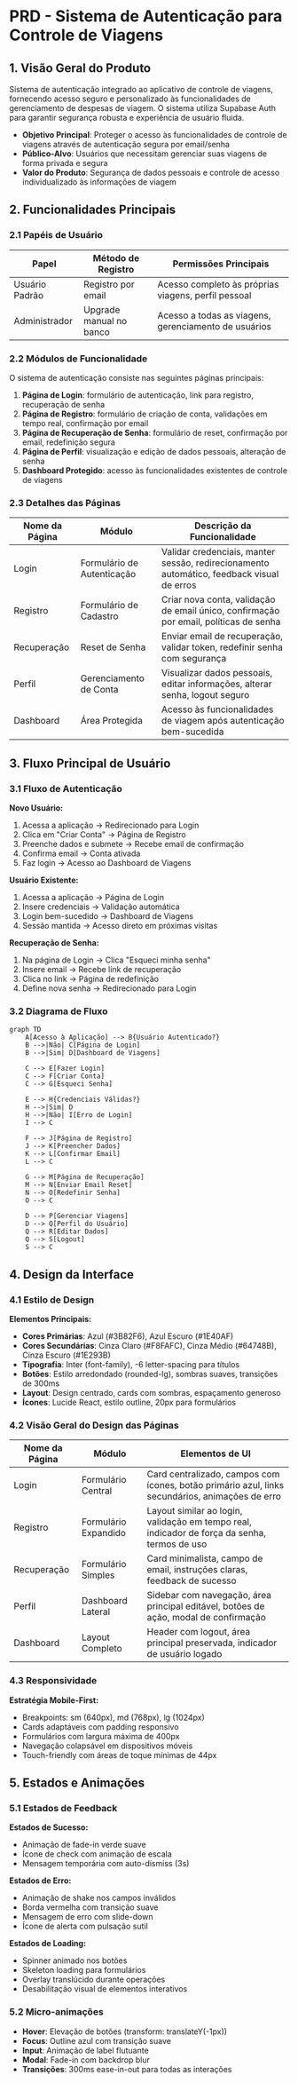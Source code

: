 # PRD - Sistema de Autenticação para Controle de Viagens

## 1. Visão Geral do Produto

Sistema de autenticação integrado ao aplicativo de controle de viagens, fornecendo acesso seguro e personalizado às funcionalidades de gerenciamento de despesas de viagem. O sistema utiliza Supabase Auth para garantir segurança robusta e experiência de usuário fluida.

- **Objetivo Principal**: Proteger o acesso às funcionalidades de controle de viagens através de autenticação segura por email/senha
- **Público-Alvo**: Usuários que necessitam gerenciar suas viagens de forma privada e segura
- **Valor do Produto**: Segurança de dados pessoais e controle de acesso individualizado às informações de viagem

## 2. Funcionalidades Principais

### 2.1 Papéis de Usuário

| Papel | Método de Registro | Permissões Principais |
|-------|-------------------|----------------------|
| Usuário Padrão | Registro por email | Acesso completo às próprias viagens, perfil pessoal |
| Administrador | Upgrade manual no banco | Acesso a todas as viagens, gerenciamento de usuários |

### 2.2 Módulos de Funcionalidade

O sistema de autenticação consiste nas seguintes páginas principais:

1. **Página de Login**: formulário de autenticação, link para registro, recuperação de senha
2. **Página de Registro**: formulário de criação de conta, validações em tempo real, confirmação por email
3. **Página de Recuperação de Senha**: formulário de reset, confirmação por email, redefinição segura
4. **Página de Perfil**: visualização e edição de dados pessoais, alteração de senha
5. **Dashboard Protegido**: acesso às funcionalidades existentes de controle de viagens

### 2.3 Detalhes das Páginas

| Nome da Página | Módulo | Descrição da Funcionalidade |
|----------------|--------|----------------------------|
| Login | Formulário de Autenticação | Validar credenciais, manter sessão, redirecionamento automático, feedback visual de erros |
| Registro | Formulário de Cadastro | Criar nova conta, validação de email único, confirmação por email, políticas de senha |
| Recuperação | Reset de Senha | Enviar email de recuperação, validar token, redefinir senha com segurança |
| Perfil | Gerenciamento de Conta | Visualizar dados pessoais, editar informações, alterar senha, logout seguro |
| Dashboard | Área Protegida | Acesso às funcionalidades de viagem após autenticação bem-sucedida |

## 3. Fluxo Principal de Usuário

### 3.1 Fluxo de Autenticação

**Novo Usuário:**
1. Acessa a aplicação → Redirecionado para Login
2. Clica em "Criar Conta" → Página de Registro
3. Preenche dados e submete → Recebe email de confirmação
4. Confirma email → Conta ativada
5. Faz login → Acesso ao Dashboard de Viagens

**Usuário Existente:**
1. Acessa a aplicação → Página de Login
2. Insere credenciais → Validação automática
3. Login bem-sucedido → Dashboard de Viagens
4. Sessão mantida → Acesso direto em próximas visitas

**Recuperação de Senha:**
1. Na página de Login → Clica "Esqueci minha senha"
2. Insere email → Recebe link de recuperação
3. Clica no link → Página de redefinição
4. Define nova senha → Redirecionado para Login

### 3.2 Diagrama de Fluxo

```mermaid
graph TD
    A[Acesso à Aplicação] --> B{Usuário Autenticado?}
    B -->|Não| C[Página de Login]
    B -->|Sim| D[Dashboard de Viagens]
    
    C --> E[Fazer Login]
    C --> F[Criar Conta]
    C --> G[Esqueci Senha]
    
    E --> H{Credenciais Válidas?}
    H -->|Sim| D
    H -->|Não| I[Erro de Login]
    I --> C
    
    F --> J[Página de Registro]
    J --> K[Preencher Dados]
    K --> L[Confirmar Email]
    L --> C
    
    G --> M[Página de Recuperação]
    M --> N[Enviar Email Reset]
    N --> O[Redefinir Senha]
    O --> C
    
    D --> P[Gerenciar Viagens]
    D --> Q[Perfil do Usuário]
    Q --> R[Editar Dados]
    Q --> S[Logout]
    S --> C
```

## 4. Design da Interface

### 4.1 Estilo de Design

**Elementos Principais:**
- **Cores Primárias**: Azul (#3B82F6), Azul Escuro (#1E40AF)
- **Cores Secundárias**: Cinza Claro (#F8FAFC), Cinza Médio (#64748B), Cinza Escuro (#1E293B)
- **Tipografia**: Inter (font-family), -6 letter-spacing para títulos
- **Botões**: Estilo arredondado (rounded-lg), sombras suaves, transições de 300ms
- **Layout**: Design centrado, cards com sombras, espaçamento generoso
- **Ícones**: Lucide React, estilo outline, 20px para formulários

### 4.2 Visão Geral do Design das Páginas

| Nome da Página | Módulo | Elementos de UI |
|----------------|--------|-----------------|
| Login | Formulário Central | Card centralizado, campos com ícones, botão primário azul, links secundários, animações de erro |
| Registro | Formulário Expandido | Layout similar ao login, validação em tempo real, indicador de força da senha, termos de uso |
| Recuperação | Formulário Simples | Card minimalista, campo de email, instruções claras, feedback de sucesso |
| Perfil | Dashboard Lateral | Sidebar com navegação, área principal editável, botões de ação, modal de confirmação |
| Dashboard | Layout Completo | Header com logout, área principal preservada, indicador de usuário logado |

### 4.3 Responsividade

**Estratégia Mobile-First:**
- Breakpoints: sm (640px), md (768px), lg (1024px)
- Cards adaptáveis com padding responsivo
- Formulários com largura máxima de 400px
- Navegação colapsável em dispositivos móveis
- Touch-friendly com áreas de toque mínimas de 44px

## 5. Estados e Animações

### 5.1 Estados de Feedback

**Estados de Sucesso:**
- Animação de fade-in verde suave
- Ícone de check com animação de escala
- Mensagem temporária com auto-dismiss (3s)

**Estados de Erro:**
- Animação de shake nos campos inválidos
- Borda vermelha com transição suave
- Mensagem de erro com slide-down
- Ícone de alerta com pulsação sutil

**Estados de Loading:**
- Spinner animado nos botões
- Skeleton loading para formulários
- Overlay translúcido durante operações
- Desabilitação visual de elementos interativos

### 5.2 Micro-animações

- **Hover**: Elevação de botões (transform: translateY(-1px))
- **Focus**: Outline azul com transição suave
- **Input**: Animação de label flutuante
- **Modal**: Fade-in com backdrop blur
- **Transições**: 300ms ease-in-out para todas as interações
